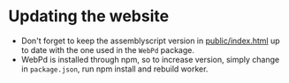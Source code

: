 # Updating the website 

- Don't forget to keep the assemblyscript version in [public/index.html](public/index.html) up to date with the one used in the `WebPd` package.
- WebPd is installed through npm, so to increase version, simply change in `package.json`, run npm install and rebuild worker.